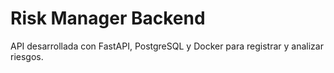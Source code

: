 # Risk Manager Backend

API desarrollada con FastAPI, PostgreSQL y Docker para registrar y analizar riesgos.